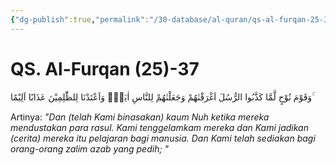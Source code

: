 ```yaml
---
{"dg-publish":true,"permalink":"/30-database/al-quran/qs-al-furqan-25-37/"}
---
```



# QS. Al-Furqan (25)-37
وَقَوْمَ نُوْحٍ لَّمَّا كَذَّبُوا الرُّسُلَ اَغْرَقْنٰهُمْ وَجَعَلْنٰهُمْ لِلنَّاسِ اٰيَةًۗ وَاَعْتَدْنَا لِلظّٰلِمِيْنَ عَذَابًا اَلِيْمًا ۚ 

Artinya: *"Dan (telah Kami binasakan) kaum Nuh ketika mereka mendustakan para rasul. Kami tenggelamkam mereka dan Kami jadikan (cerita) mereka itu pelajaran bagi manusia. Dan Kami telah sediakan bagi orang-orang zalim azab yang pedih; "*
